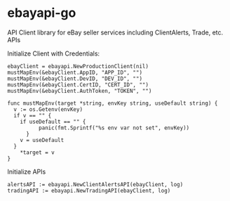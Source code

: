 # ebayapi-go
API Client library for eBay seller services including ClientAlerts, Trade, etc. APIs 


Initialize Client with Credentials:

    ebayClient = ebayapi.NewProductionClient(nil)
    mustMapEnv(&ebayClient.AppID, "APP_ID", "")
    mustMapEnv(&ebayClient.DevID, "DEV_ID", "")
    mustMapEnv(&ebayClient.CertID, "CERT_ID", "")
    mustMapEnv(&ebayClient.AuthToken, "TOKEN", "")
    
    func mustMapEnv(target *string, envKey string, useDefault string) {
      v := os.Getenv(envKey)
      if v == "" {
      	if useDefault == "" {
   			  panic(fmt.Sprintf("%s env var not set", envKey))
   		  }
        v = useDefault
      }
    	*target = v
    }
    
    
Initialize APIs

    alertsAPI := ebayapi.NewClientAlertsAPI(ebayClient, log)
    tradingAPI := ebayapi.NewTradingAPI(ebayClient, log)
